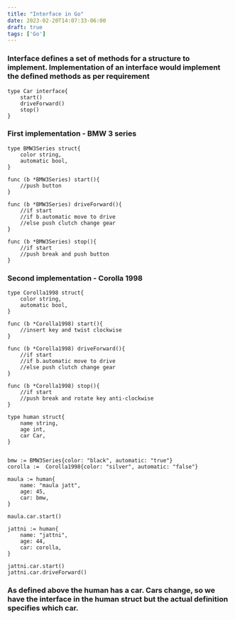 ```yaml
---
title: "Interface in Go"
date: 2023-02-20T14:07:33-06:00
draft: true
tags: ['Go']
---
```


### Interface defines a set of methods for a structure to implement. Implementation of an interface would implement the defined methods as per requirement

```
type Car interface{
    start()
    driveForward()
    stop()
}
```

### First implementation - BMW 3 series

```
type BMW3Series struct{
    color string,
    automatic bool,
}

func (b *BMW3Series) start(){
    //push button
}

func (b *BMW3Series) driveForward(){
    //if start
    //if b.automatic move to drive 
    //else push clutch change gear
}

func (b *BMW3Series) stop(){
    //if start
    //push break and push button
}
```

### Second implementation - Corolla 1998

```
type Corolla1998 struct{
    color string,
    automatic bool,
}

func (b *Corolla1998) start(){
    //insert key and twist clockwise
}

func (b *Corolla1998) driveForward(){
    //if start
    //if b.automatic move to drive 
    //else push clutch change gear
}

func (b *Corolla1998) stop(){
    //if start
    //push break and rotate key anti-clockwise
}
```

```
type human struct{
    name string,
    age int,
    car Car,
}


bmw := BMW3Series{color: "black", automatic: "true"}
corolla :=  Corolla1998{color: "silver", automatic: "false"}

maula := human{
    name: "maula jatt",
    age: 45,
    car: bmw,
}

maula.car.start()

jattni := human{
    name: "jattni",
    age: 44,
    car: corolla,
}

jattni.car.start()
jattni.car.driveForward()
```

### As defined above the human has a car. Cars change, so we have the interface in the human struct but the actual definition specifies which car.